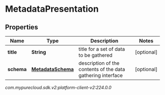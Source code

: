 # MetadataPresentation


## Properties

| Name | Type | Description | Notes |
| ------------ | ------------- | ------------- | ------------- |
| **title** | **String** | title for a set of data to be gathered |  [optional] |
| **schema** | [**MetadataSchema**](MetadataSchema) | description of the contents of the data gathering interface |  [optional] |




_com.mypurecloud.sdk.v2:platform-client-v2:224.0.0_
